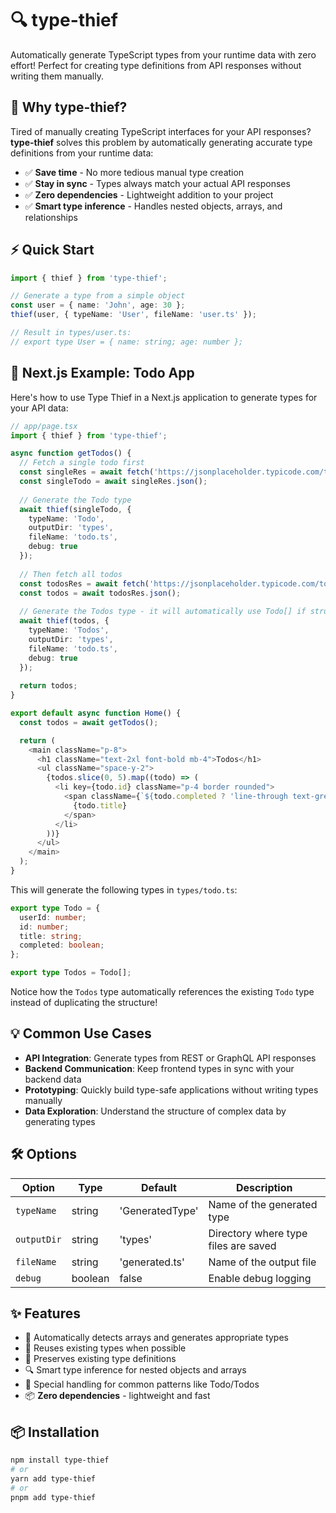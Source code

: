 # 🔍 type-thief

Automatically generate TypeScript types from your runtime data with zero effort! Perfect for creating type definitions from API responses without writing them manually.

## 🌟 Why type-thief?

Tired of manually creating TypeScript interfaces for your API responses? **type-thief** solves this problem by automatically generating accurate type definitions from your runtime data:

- ✅ **Save time** - No more tedious manual type creation
- ✅ **Stay in sync** - Types always match your actual API responses
- ✅ **Zero dependencies** - Lightweight addition to your project
- ✅ **Smart type inference** - Handles nested objects, arrays, and relationships

## ⚡ Quick Start

```typescript
import { thief } from 'type-thief';

// Generate a type from a simple object
const user = { name: 'John', age: 30 };
thief(user, { typeName: 'User', fileName: 'user.ts' });

// Result in types/user.ts:
// export type User = { name: string; age: number };
```

## 🚀 Next.js Example: Todo App

Here's how to use Type Thief in a Next.js application to generate types for your API data:

```typescript
// app/page.tsx
import { thief } from 'type-thief';

async function getTodos() {
  // Fetch a single todo first
  const singleRes = await fetch('https://jsonplaceholder.typicode.com/todos/1');
  const singleTodo = await singleRes.json();
  
  // Generate the Todo type
  await thief(singleTodo, {
    typeName: 'Todo',
    outputDir: 'types',
    fileName: 'todo.ts',
    debug: true
  });
  
  // Then fetch all todos
  const todosRes = await fetch('https://jsonplaceholder.typicode.com/todos');
  const todos = await todosRes.json();
  
  // Generate the Todos type - it will automatically use Todo[] if structures match
  await thief(todos, {
    typeName: 'Todos',
    outputDir: 'types',
    fileName: 'todo.ts',
    debug: true
  });
  
  return todos;
}

export default async function Home() {
  const todos = await getTodos();

  return (
    <main className="p-8">
      <h1 className="text-2xl font-bold mb-4">Todos</h1>
      <ul className="space-y-2">
        {todos.slice(0, 5).map((todo) => (
          <li key={todo.id} className="p-4 border rounded">
            <span className={`${todo.completed ? 'line-through text-green-600' : 'text-red-600'}`}>
              {todo.title}
            </span>
          </li>
        ))}
      </ul>
    </main>
  );
}
```

This will generate the following types in `types/todo.ts`:

```typescript
export type Todo = {
  userId: number;
  id: number;
  title: string;
  completed: boolean;
};

export type Todos = Todo[];
```

Notice how the `Todos` type automatically references the existing `Todo` type instead of duplicating the structure!

## 💡 Common Use Cases

- **API Integration**: Generate types from REST or GraphQL API responses
- **Backend Communication**: Keep frontend types in sync with your backend data
- **Prototyping**: Quickly build type-safe applications without writing types manually
- **Data Exploration**: Understand the structure of complex data by generating types

## 🛠️ Options

| Option | Type | Default | Description |
|--------|------|---------|-------------|
| `typeName` | string | 'GeneratedType' | Name of the generated type |
| `outputDir` | string | 'types' | Directory where type files are saved |
| `fileName` | string | 'generated.ts' | Name of the output file |
| `debug` | boolean | false | Enable debug logging |

## ✨ Features

- 🔄 Automatically detects arrays and generates appropriate types
- 🧩 Reuses existing types when possible
- 📝 Preserves existing type definitions
- 🔍 Smart type inference for nested objects and arrays
- 🌟 Special handling for common patterns like Todo/Todos
- 📦 **Zero dependencies** - lightweight and fast

## 📦 Installation

```bash
npm install type-thief
# or
yarn add type-thief
# or
pnpm add type-thief
```

